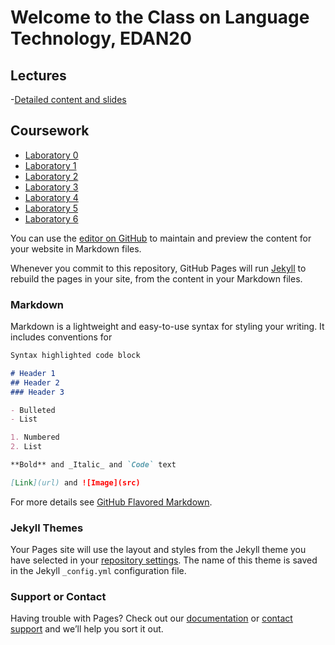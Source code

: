 # Welcome to the Class on Language Technology, EDAN20

## Lectures
-[Detailed content and slides](https://pnugues.github.io/edan20/lectures.xml)

## Coursework
- [Laboratory 0](https://pnugues.github.io/edan20/cw0.xml)
- [Laboratory 1](https://pnugues.github.io/edan20/cw1.xml)
- [Laboratory 2](https://pnugues.github.io/edan20/cw2.xml)
- [Laboratory 3](https://pnugues.github.io/edan20/cw3.xml)
- [Laboratory 4](https://pnugues.github.io/edan20/cw4.xml)
- [Laboratory 5](https://pnugues.github.io/edan20/cw5.xml)
- [Laboratory 6](https://pnugues.github.io/edan20/cw6.xml)

You can use the [editor on GitHub](https://github.com/pnugues/edan20.github.io/edit/master/README.md) to maintain and preview the content for your website in Markdown files.

Whenever you commit to this repository, GitHub Pages will run [Jekyll](https://jekyllrb.com/) to rebuild the pages in your site, from the content in your Markdown files.

### Markdown

Markdown is a lightweight and easy-to-use syntax for styling your writing. It includes conventions for

```markdown
Syntax highlighted code block

# Header 1
## Header 2
### Header 3

- Bulleted
- List

1. Numbered
2. List

**Bold** and _Italic_ and `Code` text

[Link](url) and ![Image](src)
```

For more details see [GitHub Flavored Markdown](https://guides.github.com/features/mastering-markdown/).

### Jekyll Themes

Your Pages site will use the layout and styles from the Jekyll theme you have selected in your [repository settings](https://github.com/pnugues/edan20.github.io/settings). The name of this theme is saved in the Jekyll `_config.yml` configuration file.

### Support or Contact

Having trouble with Pages? Check out our [documentation](https://help.github.com/categories/github-pages-basics/) or [contact support](https://github.com/contact) and we’ll help you sort it out.
